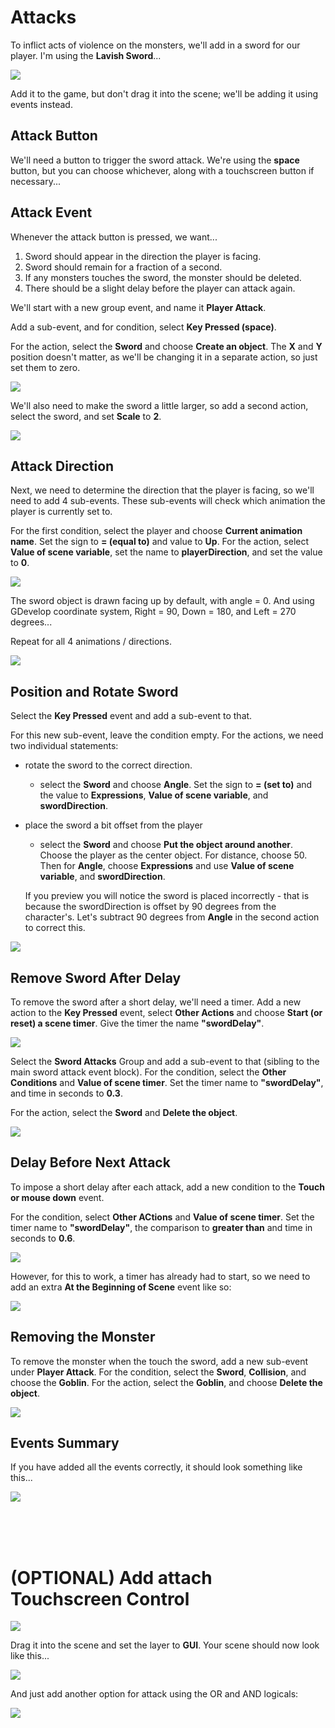 # Attacks

To inflict acts of violence on the monsters, we'll add in a sword for our player.
I'm using the **Lavish Sword**...

![](images/sword.png)

Add it to the game, but don't drag it into the scene; we'll be adding it using events instead.

## Attack Button

We'll need a button to trigger the sword attack.
We're using the **space** button, but you can choose whichever, along with a touchscreen button if necessary...

## Attack Event

Whenever the attack button is pressed, we want...

1. Sword should appear in the direction the player is facing.
2. Sword should remain for a fraction of a second.
3. If any monsters touches the sword, the monster should be deleted.
4. There should be a slight delay before the player can attack again.

We'll start with a new group event, and name it **Player Attack**.

Add a sub-event, and for condition, select **Key Pressed (space)**.

For the action, select the **Sword** and choose **Create an object**.
The **X** and **Y** position doesn't matter, as we'll be changing it in a separate action, so just set them to zero.

![](images/swordAttack1.jpg)

We'll also need to make the sword a little larger, so add a second action, select the sword, and set **Scale** to **2**.

![](images/swordAttack2.jpg)

## Attack Direction

Next, we need to determine the direction that the player is facing, so we'll need to add 4 sub-events.
These sub-events will check which animation the player is currently set to.

For the first condition, select the player and choose **Current animation name**.
Set the sign to **= (equal to)** and value to **Up**.
For the action, select **Value of scene variable**, set the name to **playerDirection**, and set the value to **0**.

![](images/swordDirection.jpg)

<div class="tip">
The sword object is drawn facing up by default, with angle = 0.  And using GDevelop coordinate system, Right = 90, Down = 180, and Left = 270 degrees...
</div>

Repeat for all 4 animations / directions.

![](images/swordDirections.jpg)

## Position and Rotate Sword

Select the **Key Pressed** event and add a sub-event to that.

For this new sub-event, leave the condition empty.
For the actions, we need two individual statements:

- rotate the sword to the correct direction.
  - select the **Sword** and choose **Angle**.  Set the sign to **= (set to)** and the value to **Expressions**, **Value of scene variable**, and **swordDirection**.

- place the sword a bit offset from the player
  - select the **Sword** and choose **Put the object around another**.  Choose the player as the center object.  For distance, choose 50.  Then for **Angle**, choose **Expressions** and use **Value of scene variable**, and **swordDirection**.
  
  If you preview you will notice the sword is placed incorrectly - that is because the swordDirection is offset by 90 degrees from the character's.  Let's subtract 90 degrees from **Angle** in the second action to correct this.

![](images/swordAttack3.jpg)

## Remove Sword After Delay

To remove the sword after a short delay, we'll need a timer.
Add a new action to the **Key Pressed** event, select **Other Actions** and choose **Start (or reset) a scene timer**.
Give the timer the name **"swordDelay"**.

![](images/swordDelay.jpg)

Select the **Sword Attacks** Group and add a sub-event to that (sibling to the main sword attack event block).
For the condition, select the **Other Conditions** and **Value of scene timer**.
Set the timer name to **"swordDelay"**, and time in seconds to **0.3**.

For the action, select the **Sword** and **Delete the object**.

![](images/swordDelay2.jpg)

## Delay Before Next Attack

To impose a short delay after each attack, add a new condition to the **Touch or mouse down** event.

For the condition, select **Other ACtions** and **Value of scene timer**.
Set the timer name to **"swordDelay"**, the comparison to **greater than** and time in seconds to **0.6**.

![](images/swordDelay3.jpg)

However, for this to work, a timer has already had to start, so we need to add an extra **At the Beginning of Scene** event like so:

![](images/swordDelay4.jpg)

## Removing the Monster

To remove the monster when the touch the sword, add a new sub-event under **Player Attack**.
For the condition, select the **Sword**, **Collision**, and choose the **Goblin**.
For the action, select the **Goblin**, and choose **Delete the object**.

![](images/swordAttack4.jpg)

## Events Summary

If you have added all the events correctly, it should look something like this...

![](images/swordAttackComplete.jpg)

<br>
<br>
<br>

# (OPTIONAL) Add attach Touchscreen Control

![](images/aButton.png)

Drag it into the scene and set the layer to **GUI**.
Your scene should now look like this...

![](images/aButtonAdded.png)

And just add another option for attack using the OR and AND logicals:

![](images/swordAttackButton.jpg)
